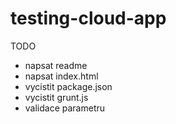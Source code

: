 # testing-cloud-app

TODO
- napsat readme
- napsat index.html
- vycistit package.json
- vycistit grunt.js
- validace parametru